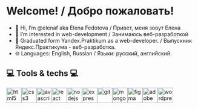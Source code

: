 # Welcome! / Добро пожаловать!
- 👋 Hi, I’m @elenaf aka Elena Fedotova / Привет, меня зовут Елена
- 👀 I’m interested in web-development / Занимаюсь веб-разработкой
- 🌱 Graduated form Yandex.Praktikum as a web-developer. / Выпускник Яндекс.Практикума - веб-разработка.
- :globe_with_meridians: Languages: English, Russian / Языки: русский, английский.

## :computer: Tools & techs :computer:
<img src="https://cdn.jsdelivr.net/gh/devicons/devicon/icons/html5/html5-plain-wordmark.svg" title="html5" width="40" height="40" /><img src="https://cdn.jsdelivr.net/gh/devicons/devicon/icons/css3/css3-plain-wordmark.svg" title="css3" width="40" height="40" /><img src="https://cdn.jsdelivr.net/gh/devicons/devicon/icons/javascript/javascript-plain.svg" title="javascript" width="40" height="40" /><img src="https://cdn.jsdelivr.net/gh/devicons/devicon/icons/react/react-original-wordmark.svg" title="react" width="40" height="40" /><img src="https://cdn.jsdelivr.net/gh/devicons/devicon/icons/nodejs/nodejs-plain.svg" title="nodejs" width="40" height="40" /><img src="https://cdn.jsdelivr.net/gh/devicons/devicon/icons/express/express-original.svg" title="expressjs" width="40" height="40" /><img src="https://cdn.jsdelivr.net/gh/devicons/devicon/icons/git/git-plain-wordmark.svg" title="git" width="40" height="40" /><img src="https://cdn.jsdelivr.net/gh/devicons/devicon/icons/mongodb/mongodb-plain-wordmark.svg" title="mongodb" width="40" height="40" /><img src="https://cdn.jsdelivr.net/gh/devicons/devicon/icons/figma/figma-original.svg" title="figma" width="40" height="40" /><img src="https://cdn.jsdelivr.net/gh/devicons/devicon/icons/illustrator/illustrator-plain.svg" title="adobe illustrator" width="40" height="40" /><img src="https://cdn.jsdelivr.net/gh/devicons/devicon/icons/wordpress/wordpress-original.svg" title="wordpress" width="40" height="40" />

<!---
elenaf/elenaf is a ✨ special ✨ repository because its `README.md` (this file) appears on your GitHub profile.
You can click the Preview link to take a look at your changes.
--->
